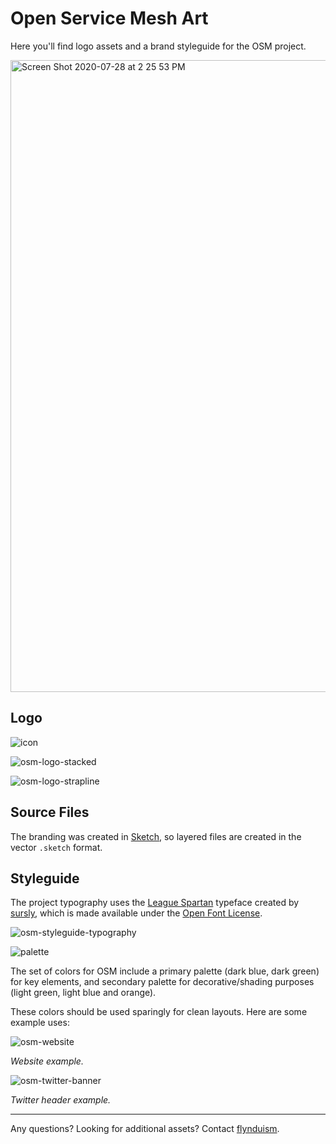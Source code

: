 # Open Service Mesh Art

Here you'll find logo assets and a brand styleguide for the OSM project.

<img width="1011" alt="Screen Shot 2020-07-28 at 2 25 53 PM" src="https://user-images.githubusercontent.com/686194/88723801-570cdf80-d0de-11ea-8f1b-383c9b050300.png">

## Logo


![icon](https://user-images.githubusercontent.com/686194/88723893-80c60680-d0de-11ea-86c4-87cd348f16f4.png)

![osm-logo-stacked](https://user-images.githubusercontent.com/686194/88723834-68ee8280-d0de-11ea-9388-f334da4da525.png)

![osm-logo-strapline](https://user-images.githubusercontent.com/686194/88723869-77d53500-d0de-11ea-82b9-ceb5c1f6f344.png)


## Source Files

The branding was created in [Sketch](https://www.sketch.com/), so layered files are created in the vector `.sketch` format.

## Styleguide

The project typography uses the [League Spartan](https://github.com/theleagueof/league-spartan) typeface created by [sursly](https://github.com/sursly), which is made available under the [Open Font License](https://github.com/theleagueof/league-spartan/blob/master/ofl.markdown).

![osm-styleguide-typography](https://user-images.githubusercontent.com/686194/88724031-aa7f2d80-d0de-11ea-9c1d-6710cc73a2fd.png)

![palette](https://user-images.githubusercontent.com/686194/88724036-ac48f100-d0de-11ea-9975-c2e708a169d0.png)

The set of colors for OSM include a primary palette (dark blue, dark green) for key elements, and secondary palette for decorative/shading purposes (light green, light blue and orange).

These colors should be used sparingly for clean layouts. Here are some example uses:

![osm-website](https://user-images.githubusercontent.com/686194/88724035-abb05a80-d0de-11ea-9b9e-56509c4cfbde.png)

_Website example._

![osm-twitter-banner](https://user-images.githubusercontent.com/686194/88724255-05b12000-d0df-11ea-81ad-26ed58285751.png)

_Twitter header example._

---

Any questions? Looking for additional assets? Contact [flynduism](https://github.com/flynnduism/).
